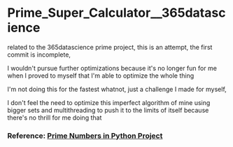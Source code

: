# Prime_Super_Calculator__365datascience
related to the 365datascience prime project, this is an attempt, the first commit is incomplete, 

I wouldn't pursue further optimizations because it's no longer fun for me when I proved to myself that I'm able to optimize the whole thing 

I'm not doing this for the fastest whatnot, just a challenge I made for myself, 

I don't feel the need to optimize this imperfect algorithm of mine using bigger sets and multithreading to push it to the limits of itself 
because there's no thrill for me doing that 
### Reference: [  Prime Numbers in Python Project](https://learn.365datascience.com/projects/prime-numbers-in-python/)
